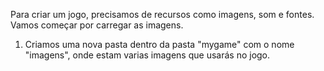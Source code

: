 Para criar um jogo, precisamos de recursos como imagens, som e fontes.
Vamos começar por carregar as imagens.

1. Criamos uma nova pasta dentro da pasta "mygame" com o nome "imagens", onde estam varias imagens que usarás no jogo.
